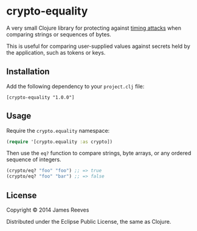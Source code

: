# crypto-equality

A very small Clojure library for protecting against
[timing attacks][1] when comparing strings or sequences of bytes.

This is useful for comparing user-supplied values against secrets held
by the application, such as tokens or keys.

[1]: https://en.wikipedia.org/wiki/Timing_attack

## Installation

Add the following dependency to your `project.clj` file:

    [crypto-equality "1.0.0"]

## Usage

Require the `crypto.equality` namespace:

```clojure
(require '[crypto.equality :as crypto])
```

Then use the `eq?` function to compare strings, byte arrays, or any
ordered sequence of integers.

```clojure
(crypto/eq? "foo" "foo") ;; => true
(crypto/eq? "foo" "bar") ;; => false
```

## License

Copyright © 2014 James Reeves

Distributed under the Eclipse Public License, the same as Clojure.
